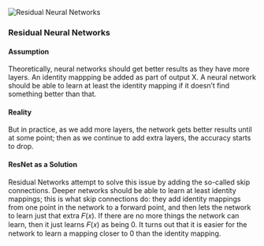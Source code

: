 
![Residual Neural Networks](https://miro.medium.com/max/1400/1*cIKFeG7ZIl9D-VnSF0KAZA.png)

### Residual Neural Networks 
#### Assumption
Theoretically, neural networks should get better results as they have more layers.
An identity mappping be added as part of output X. A neural network should be able to learn at least the identity mapping if it doesn’t find something better than that.

#### Reality
But in practice, as we add more layers, the network gets better results until at some point; then as we continue to add extra layers, the accuracy starts to drop.

#### ResNet as a Solution
Residual Networks attempt to solve this issue by adding the so-called skip connections. 
Deeper networks should be able to learn at least identity mappings; this is what skip connections do: they add identity mappings from one point in the network to a forward point, and then lets the network to learn just that extra 𝐹(𝑥). If there are no more things the network can learn, then it just learns 𝐹(𝑥) as being 0. It turns out that it is easier for the network to learn a mapping closer to 0 than the identity mapping.

